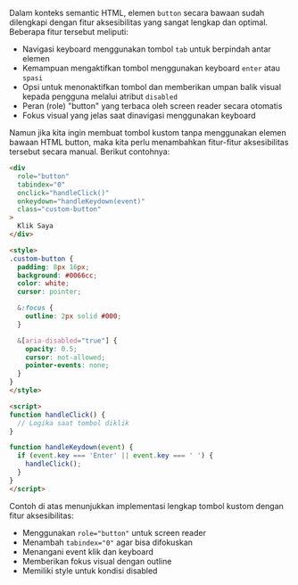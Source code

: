 Dalam konteks semantic HTML, elemen `button` secara bawaan sudah dilengkapi dengan fitur aksesibilitas yang sangat lengkap dan optimal. Beberapa fitur tersebut meliputi:
- Navigasi keyboard menggunakan tombol `tab` untuk berpindah antar elemen
- Kemampuan mengaktifkan tombol menggunakan keyboard `enter` atau `spasi`
- Opsi untuk menonaktifkan tombol dan memberikan umpan balik visual kepada pengguna melalui atribut `disabled`
- Peran (role) "button" yang terbaca oleh screen reader secara otomatis
- Fokus visual yang jelas saat dinavigasi menggunakan keyboard

Namun jika kita ingin membuat tombol kustom tanpa menggunakan elemen bawaan HTML button, maka kita perlu menambahkan fitur-fitur aksesibilitas tersebut secara manual. Berikut contohnya:

```html
<div
  role="button"
  tabindex="0"
  onclick="handleClick()"
  onkeydown="handleKeydown(event)"
  class="custom-button"
>
  Klik Saya
</div>

<style>
.custom-button {
  padding: 8px 16px;
  background: #0066cc;
  color: white;
  cursor: pointer;

  &:focus {
    outline: 2px solid #000;
  }

  &[aria-disabled="true"] {
    opacity: 0.5;
    cursor: not-allowed;
    pointer-events: none;
  }
}
</style>

<script>
function handleClick() {
  // Logika saat tombol diklik
}

function handleKeydown(event) {
  if (event.key === 'Enter' || event.key === ' ') {
    handleClick();
  }
}
</script>
```

Contoh di atas menunjukkan implementasi lengkap tombol kustom dengan fitur aksesibilitas:
- Menggunakan `role="button"` untuk screen reader
- Menambah `tabindex="0"` agar bisa difokuskan
- Menangani event klik dan keyboard
- Memberikan fokus visual dengan outline
- Memiliki style untuk kondisi disabled
